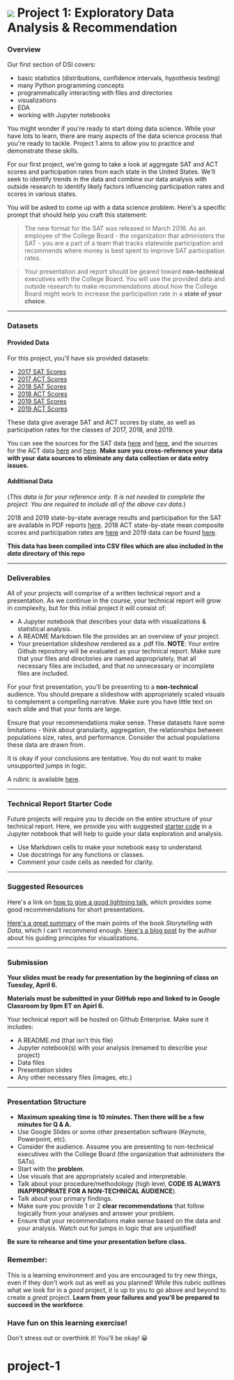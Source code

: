 # ![](https://ga-dash.s3.amazonaws.com/production/assets/logo-9f88ae6c9c3871690e33280fcf557f33.png) Project 1: Exploratory Data Analysis & Recommendation

### Overview

Our first section of DSI covers:
- basic statistics (distributions, confidence intervals, hypothesis testing)
- many Python programming concepts
- programmatically interacting with files and directories
- visualizations
- EDA
- working with Jupyter notebooks

You might wonder if you're ready to start doing data science. While your have lots to learn, there are many aspects of the data science process that you're ready to tackle. Project 1 aims to allow you to practice and demonstrate these skills.

For our first project, we're going to take a look at aggregate SAT and ACT scores and participation rates from each state in the United States. We'll seek to identify trends in the data and combine our data analysis with outside research to identify likely factors influencing participation rates and scores in various states.

You will be asked to come up with a data science problem. Here's a specific prompt that should help you craft this statement:
> The new format for the SAT was released in March 2016. As an employee of the College Board - the organization that administers the SAT - you are a part of a team that tracks statewide participation and recommends where money is best spent to improve SAT participation rates. 

>Your presentation and report should be geared toward **non-technical** executives with the College Board. You will use the provided data and outside research to make recommendations about how the College Board might work to increase the participation rate in a **state of your choice**.

---

### Datasets

#### Provided Data

For this project, you'll have six provided datasets:

- [2017 SAT Scores](./data/sat_2017.csv)
- [2017 ACT Scores](./data/act_2017.csv)
- [2018 SAT Scores](./data/sat_2018.csv)
- [2018 ACT Scores](./data/act_2018.csv)
- [2019 SAT Scores](./data/sat_2019.csv)
- [2019 ACT Scores](./data/act_2019.csv)

These data give average SAT and ACT scores by state, as well as participation rates for the classes of 2017, 2018, and 2019.

You can see the sources for the SAT data [here](https://blog.collegevine.com/here-are-the-average-sat-scores-by-state/) and [here](https://blog.prepscholar.com/average-sat-scores-by-state-most-recent), and the sources for the ACT data [here](https://blog.prepscholar.com/act-scores-by-state-averages-highs-and-lows) and [here](https://www.act.org/content/act/en/research/reports/act-publications/condition-of-college-and-career-readiness-2017.html). **Make sure you cross-reference your data with your data sources to eliminate any data collection or data entry issues.**

#### Additional Data
(_This data is for your reference only. It is not needed to complete the project. You are required to include all of the above csv data._)

2018 and 2019 state-by-state average results and participation for the SAT are available in PDF reports [here](https://reports.collegeboard.org/sat-suite-program-results/state-results). 2018 ACT state-by-state mean composite scores and participation rates are [here](http://www.act.org/content/dam/act/unsecured/documents/cccr2018/Average-Scores-by-State.pdf) and 2019 data can be found [here](https://www.act.org/content/dam/act/secured/documents/cccr-2019/Average-Scores-by-State.pdf).

**This data has been compiled into CSV files which are also included in the *data* directory of this repo**

---

### Deliverables

All of your projects will comprise of a written technical report and a presentation. As we continue in the course, your technical report will grow in complexity, but for this initial project it will consist of:
- A Jupyter notebook that describes your data with visualizations & statistical analysis.
- A README Markdown file the provides an an overview of your project.
- Your presentation slideshow rendered as a .pdf file.
**NOTE**: Your entire Github repository will be evaluated as your technical report. Make sure that your files and directories are named appropriately, that all necessary files are included, and that no unnecessary or incomplete files are included.

For your first presentation, you'll be presenting to a **non-technical** audience. You should prepare a slideshow with appropriately scaled visuals to complement a compelling narrative. Make sure you have little text on each slide and that your fonts are large.

Ensure that your recommendations make sense. These datasets have some limitations - think about granularity, aggregation, the relationships between populations size, rates, and performance. Consider the actual populations these data are drawn from.

It is okay if your conclusions are tentative. You do not want to make unsupported jumps in logic.

A rubric is available [here](https://git.generalassemb.ly/DSIR-113020/project-1/blob/master/rubric.md).

---

### Technical Report Starter Code

Future projects will require you to decide on the entire structure of your technical report. Here, we provide you with suggested [starter code](./code/starter-code.ipynb) in a Jupyter notebook that will help to guide your data exploration and analysis. 

- Use Markdown cells to make your notebook easy to understand. 
- Use docstrings for any functions or classes.
- Comment your code cells as needed for clarity. 

---

### Suggested Resources

Here's a link on [how to give a good lightning talk](https://www.semrush.com/blog/16-ways-to-prepare-for-a-lightning-talk/), which provides some good recommendations for short presentations.

[Here's a great summary](https://towardsdatascience.com/storytelling-with-data-a-data-visualization-guide-for-business-professionals-97d50512b407) of the main points of the book _Storytelling with Data_, which I can't recommend enough. [Here's a blog post](http://www.storytellingwithdata.com/blog/2017/8/9/my-guiding-principles) by the author about his guiding principles for visualizations.

---

### Submission

**Your slides must be ready for presentation by the beginning of class on Tuesday, April 6.**

**Materials must be submitted in your GitHub repo and linked to in Google Classroom by 9pm ET on Apirl 6.**

Your technical report will be hosted on Github Enterprise. Make sure it includes:

- A README.md (that isn't this file)
- Jupyter notebook(s) with your analysis (renamed to describe your project)
- Data files
- Presentation slides
- Any other necessary files (images, etc.)

---

### Presentation Structure

- **Maximum speaking time is 10 minutes. Then there will be a few minutes for Q & A.**
- Use Google Slides or some other presentation software (Keynote, Powerpoint, etc).
- Consider the audience. Assume you are presenting to non-technical executives with the College Board (the organization that administers the SATs).
- Start with the **problem**.
- Use visuals that are appropriately scaled and interpretable.
- Talk about your procedure/methodology (high level, **CODE IS ALWAYS INAPPROPRIATE FOR A NON-TECHNICAL AUDIENCE**).
- Talk about your primary findings.
- Make sure you provide 1 or 2 **clear recommendations** that follow logically from your analyses and answer your problem.
- Ensure that your recommendations make sense based on the data and your analysis. Watch out for jumps in logic that are unjustified!

**Be sure to rehearse and time your presentation before class.**


### Remember:

This is a learning environment and you are encouraged to try new things, even if they don't work out as well as you planned! While this rubric outlines what we look for in a _good_ project, it is up to you to go above and beyond to create a _great_ project. **Learn from your failures and you'll be prepared to succeed in the workforce**.


### Have fun on this learning exercise! 

Don't stress out or overthink it! You'll be okay! 😀
# project-1
